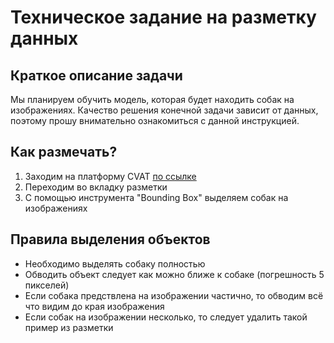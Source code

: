 # Техническое задание на разметку данных

## Краткое описание задачи
Мы планируем обучить модель, которая будет находить собак на изображениях. Качество решения конечной задачи зависит от данных, поэтому прошу внимательно ознакомиться с данной инструкцией.

## Как размечать?
1) Заходим на платформу CVAT [по ссылке](http://192.168.65.111:8080)
2) Переходим во вкладку разметки
3) С помощью инструмента "Bounding Box" выделяем собак на изображениях

## Правила выделения объектов
- Необходимо выделять собаку полностью
- Обводить объект следует как можно ближе к собаке (погрешность 5 пикселей)
- Если собака предствлена на изображении частично, то обводим всё что видим до края изображения
- Если собак на изображении несколько, то следует удалить такой пример из разметки
